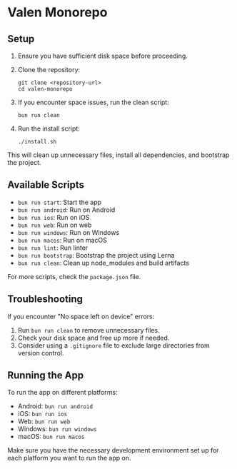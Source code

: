 # Valen Monorepo

## Setup

1. Ensure you have sufficient disk space before proceeding.

2. Clone the repository:
   ```
   git clone <repository-url>
   cd valen-monorepo
   ```

3. If you encounter space issues, run the clean script:
   ```
   bun run clean
   ```

4. Run the install script:
   ```
   ./install.sh
   ```

This will clean up unnecessary files, install all dependencies, and bootstrap the project.

## Available Scripts

- `bun run start`: Start the app
- `bun run android`: Run on Android
- `bun run ios`: Run on iOS
- `bun run web`: Run on web
- `bun run windows`: Run on Windows
- `bun run macos`: Run on macOS
- `bun run lint`: Run linter
- `bun run bootstrap`: Bootstrap the project using Lerna
- `bun run clean`: Clean up node_modules and build artifacts

For more scripts, check the `package.json` file.

## Troubleshooting

If you encounter "No space left on device" errors:

1. Run `bun run clean` to remove unnecessary files.
2. Check your disk space and free up more if needed.
3. Consider using a `.gitignore` file to exclude large directories from version control.

## Running the App

To run the app on different platforms:

- Android: `bun run android`
- iOS: `bun run ios`
- Web: `bun run web`
- Windows: `bun run windows`
- macOS: `bun run macos`

Make sure you have the necessary development environment set up for each platform you want to run the app on.